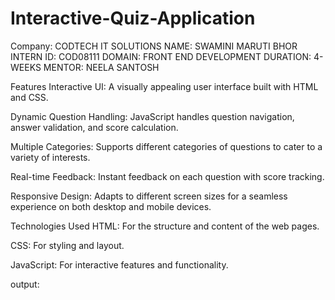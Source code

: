 # Interactive-Quiz-Application

Company: CODTECH IT SOLUTIONS
NAME: SWAMINI MARUTI BHOR
INTERN ID: COD08111
DOMAIN: FRONT END DEVELOPMENT
DURATION: 4-WEEKS
MENTOR: NEELA SANTOSH


Features
Interactive UI: A visually appealing user interface built with HTML and CSS.

Dynamic Question Handling: JavaScript handles question navigation, answer validation, and score calculation.

Multiple Categories: Supports different categories of questions to cater to a variety of interests.

Real-time Feedback: Instant feedback on each question with score tracking.

Responsive Design: Adapts to different screen sizes for a seamless experience on both desktop and mobile devices.

Technologies Used
HTML: For the structure and content of the web pages.

CSS: For styling and layout.

JavaScript: For interactive features and functionality.

output: 
